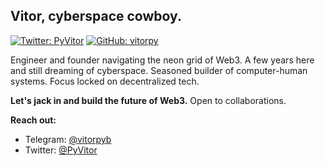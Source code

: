 ## Vitor, cyberspace cowboy.

[![Twitter: PyVitor](https://img.shields.io/twitter/follow/PyVitor?style=social)](https://x.com/PyVitor)
[![GitHub: vitorpy](https://img.shields.io/github/followers/vitorpy?label=follow&style=social)](https://github.com/vitorpy)

Engineer and founder navigating the neon grid of Web3. A few years here and still dreaming of cyberspace. Seasoned builder of computer-human systems. Focus locked on decentralized tech. 

**Let's jack in and build the future of Web3.** Open to collaborations.

**Reach out:** 
* Telegram: [@vitorpyb](https://t.me/vitorpyb)
* Twitter: [@PyVitor](https://x.com/PyVitor)
